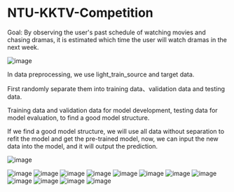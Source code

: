 # NTU-KKTV-Competition

Goal: By observing the user's past schedule of watching movies and chasing dramas, it is estimated which time the user will watch dramas in the next week.

![image](https://github.com/simple10304/NTU-KKTV-Competition/assets/131461394/a51dda2d-6fa1-449c-ac7b-e2f6d2716cb8)

In data preprocessing, we use light_train_source and target data.

First randomly separate them into training data、validation data and testing data.

Training data and validation data for model development, testing data for model evaluation, to find a good model structure.

If we find a good model structure, we will use all data without separation to refit the model and get the pre-trained model, now, we can input the new data into the model, and it will output the prediction.

![image](https://github.com/simple10304/NTU-KKTV-Competition/assets/131461394/977b3f43-a88a-4599-9ab5-db30dbe63fd6)

![image](https://github.com/simple10304/NTU-KKTV-Competition/assets/131461394/1bc3482c-8c81-483b-a86b-becc943a3e85)
![image](https://github.com/simple10304/NTU-KKTV-Competition/assets/131461394/0a7af893-d556-42bd-b484-ac213d982d8d)
![image](https://github.com/simple10304/NTU-KKTV-Competition/assets/131461394/974203e7-1dbe-42df-b8c8-6bdeafbf8f7e)
![image](https://github.com/simple10304/NTU-KKTV-Competition/assets/131461394/23afb47a-0660-4625-9a0a-68f64937a359)
![image](https://github.com/simple10304/NTU-KKTV-Competition/assets/131461394/27bce22d-eec3-491e-94c3-6432d3d20635)
![image](https://github.com/simple10304/NTU-KKTV-Competition/assets/131461394/f5e85b8a-ab47-41ea-bf9c-9d7e4ad619af)
![image](https://github.com/simple10304/NTU-KKTV-Competition/assets/131461394/a48e1b99-a3bc-4299-ba36-716113e85c98)
![image](https://github.com/simple10304/NTU-KKTV-Competition/assets/131461394/10fd7d8d-0ee1-44c8-9fb6-b493bcf189d6)
![image](https://github.com/simple10304/NTU-KKTV-Competition/assets/131461394/a8e98293-9a43-49df-ba7c-16abd4f40491)
![image](https://github.com/simple10304/NTU-KKTV-Competition/assets/131461394/254e1653-1bdd-4a74-bd2e-e838dcead0e4)
![image](https://github.com/simple10304/NTU-KKTV-Competition/assets/131461394/119403a9-5967-4d4f-b018-06c08f080064)
![image](https://github.com/simple10304/NTU-KKTV-Competition/assets/131461394/4fa7ce84-35ff-48b2-9fbd-717a3b75f952)


